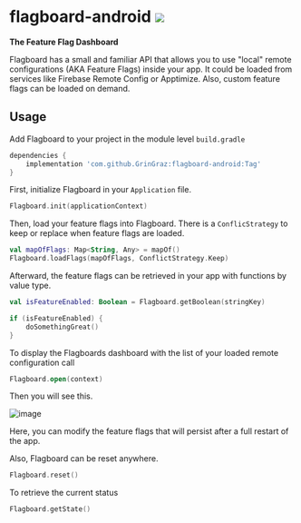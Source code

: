 # flagboard-android [![](https://jitpack.io/v/GrinGraz/flagboard-android.svg)](https://jitpack.io/#GrinGraz/flagboard-android)
**The Feature Flag Dashboard**

Flagboard has a small and familiar API that allows you to use "local" remote configurations (AKA Feature Flags) inside your app.
It could be loaded from services like Firebase Remote Config or Apptimize. Also, custom feature flags can be loaded on demand.

## Usage
Add Flagboard to your project in the module level `build.gradle`

```groovy
dependencies {
    implementation 'com.github.GrinGraz:flagboard-android:Tag'
}
```

First, initialize Flagboard in your `Application` file.

```kotlin
Flagboard.init(applicationContext)
```

Then, load your feature flags into Flagboard. There is a `ConflicStrategy` to keep or replace when feature flags are loaded.
```kotlin
val mapOfFlags: Map<String, Any> = mapOf()
Flagboard.loadFlags(mapOfFlags, ConflictStrategy.Keep)
```

Afterward, the feature flags can be retrieved in your app with functions by value type.

```kotlin
val isFeatureEnabled: Boolean = Flagboard.getBoolean(stringKey)

if (isFeatureEnabled) {
    doSomethingGreat()
}
```

To display the Flagboards dashboard with the list of your loaded remote configuration call
```kotlin
Flagboard.open(context)
```

Then you will see this.

![image](https://github.com/GrinGraz/flagboard-android/assets/6061374/b12116f6-b714-493f-884e-492c19332476)

Here, you can modify the feature flags that will persist after a full restart of the app.

Also, Flagboard can be reset anywhere.

```kotlin
Flagboard.reset()
```

To retrieve the current status
```kotlin
Flagboard.getState()
```


